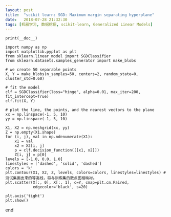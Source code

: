 ```yaml
---
layout: post
title:  "scikit learn: SGD: Maximum margin separating hyperplane"
date:   2018-07-28 21:32:30
tags: [机器学习, 数据挖掘, scikit-learn, Generalized Linear Models]
---
```


    print(__doc__)

    import numpy as np
    import matplotlib.pyplot as plt
    from sklearn.linear_model import SGDClassifier
    from sklearn.datasets.samples_generator import make_blobs

    # we create 50 separable points
    X, Y = make_blobs(n_samples=50, centers=2, random_state=0, cluster_std=0.60)

    # fit the model
    clf = SGDClassifier(loss="hinge", alpha=0.01, max_iter=200, fit_intercept=True)
    clf.fit(X, Y)

    # plot the line, the points, and the nearest vectors to the plane
    xx = np.linspace(-1, 5, 10)
    yy = np.linspace(-1, 5, 10)

    X1, X2 = np.meshgrid(xx, yy)
    Z = np.empty(X1.shape)
    for (i, j), val in np.ndenumerate(X1):
        x1 = val
        x2 = X2[i, j]
        p = clf.decision_function([[x1, x2]])
        Z[i, j] = p[0]
    levels = [-1.0, 0.0, 1.0]
    linestyles = ['dashed', 'solid', 'dashed']
    colors = 'k'
    plt.contour(X1, X2, Z, levels, colors=colors, linestyles=linestyles) # 测试集画出来的等高线，将与训练集的散点图相映衬。
    plt.scatter(X[:, 0], X[:, 1], c=Y, cmap=plt.cm.Paired,
                edgecolor='black', s=20)

    plt.axis('tight')
    plt.show()


end
